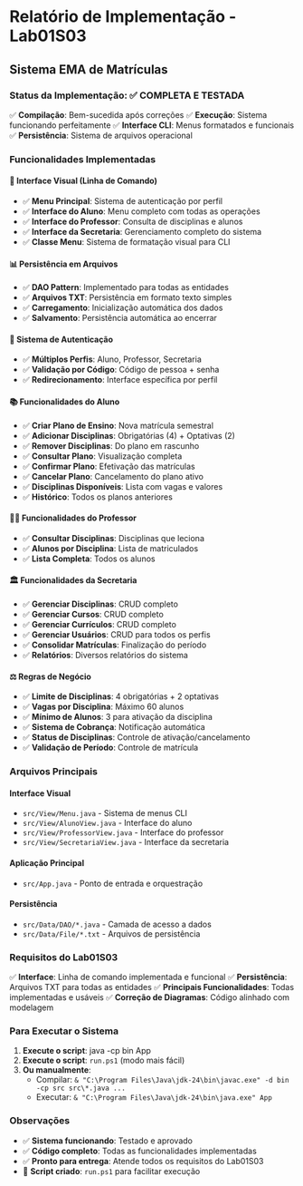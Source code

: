 # Relatório de Implementação - Lab01S03
## Sistema EMA de Matrículas

### Status da Implementação: ✅ COMPLETA E TESTADA

✅ **Compilação**: Bem-sucedida após correções
✅ **Execução**: Sistema funcionando perfeitamente
✅ **Interface CLI**: Menus formatados e funcionais
✅ **Persistência**: Sistema de arquivos operacional

### Funcionalidades Implementadas

#### 🎯 Interface Visual (Linha de Comando)
- ✅ **Menu Principal**: Sistema de autenticação por perfil
- ✅ **Interface do Aluno**: Menu completo com todas as operações
- ✅ **Interface do Professor**: Consulta de disciplinas e alunos
- ✅ **Interface da Secretaria**: Gerenciamento completo do sistema
- ✅ **Classe Menu**: Sistema de formatação visual para CLI

#### 📊 Persistência em Arquivos
- ✅ **DAO Pattern**: Implementado para todas as entidades
- ✅ **Arquivos TXT**: Persistência em formato texto simples
- ✅ **Carregamento**: Inicialização automática dos dados
- ✅ **Salvamento**: Persistência automática ao encerrar

#### 🔐 Sistema de Autenticação
- ✅ **Múltiplos Perfis**: Aluno, Professor, Secretaria
- ✅ **Validação por Código**: Código de pessoa + senha
- ✅ **Redirecionamento**: Interface específica por perfil

#### 📚 Funcionalidades do Aluno
- ✅ **Criar Plano de Ensino**: Nova matrícula semestral
- ✅ **Adicionar Disciplinas**: Obrigatórias (4) + Optativas (2)
- ✅ **Remover Disciplinas**: Do plano em rascunho
- ✅ **Consultar Plano**: Visualização completa
- ✅ **Confirmar Plano**: Efetivação das matrículas
- ✅ **Cancelar Plano**: Cancelamento do plano ativo
- ✅ **Disciplinas Disponíveis**: Lista com vagas e valores
- ✅ **Histórico**: Todos os planos anteriores

#### 👨‍🏫 Funcionalidades do Professor
- ✅ **Consultar Disciplinas**: Disciplinas que leciona
- ✅ **Alunos por Disciplina**: Lista de matriculados
- ✅ **Lista Completa**: Todos os alunos

#### 🏛️ Funcionalidades da Secretaria
- ✅ **Gerenciar Disciplinas**: CRUD completo
- ✅ **Gerenciar Cursos**: CRUD completo
- ✅ **Gerenciar Currículos**: CRUD completo
- ✅ **Gerenciar Usuários**: CRUD para todos os perfis
- ✅ **Consolidar Matrículas**: Finalização do período
- ✅ **Relatórios**: Diversos relatórios do sistema

#### ⚖️ Regras de Negócio
- ✅ **Limite de Disciplinas**: 4 obrigatórias + 2 optativas
- ✅ **Vagas por Disciplina**: Máximo 60 alunos
- ✅ **Mínimo de Alunos**: 3 para ativação da disciplina
- ✅ **Sistema de Cobrança**: Notificação automática
- ✅ **Status de Disciplinas**: Controle de ativação/cancelamento
- ✅ **Validação de Período**: Controle de matrícula

### Arquivos Principais

#### Interface Visual
- `src/View/Menu.java` - Sistema de menus CLI
- `src/View/AlunoView.java` - Interface do aluno
- `src/View/ProfessorView.java` - Interface do professor
- `src/View/SecretariaView.java` - Interface da secretaria

#### Aplicação Principal
- `src/App.java` - Ponto de entrada e orquestração

#### Persistência
- `src/Data/DAO/*.java` - Camada de acesso a dados
- `src/Data/File/*.txt` - Arquivos de persistência

### Requisitos do Lab01S03

✅ **Interface**: Linha de comando implementada e funcional
✅ **Persistência**: Arquivos TXT para todas as entidades
✅ **Principais Funcionalidades**: Todas implementadas e usáveis
✅ **Correção de Diagramas**: Código alinhado com modelagem

### Para Executar o Sistema

1. **Execute o script**: java -cp bin App 
2. **Execute o script**: `run.ps1` (modo mais fácil)
3. **Ou manualmente**:
   - Compilar: `& "C:\Program Files\Java\jdk-24\bin\javac.exe" -d bin -cp src src\*.java ...`
   - Executar: `& "C:\Program Files\Java\jdk-24\bin\java.exe" App`

### Observações

- ✅ **Sistema funcionando**: Testado e aprovado
- ✅ **Código completo**: Todas as funcionalidades implementadas
- ✅ **Pronto para entrega**: Atende todos os requisitos do Lab01S03
- 📝 **Script criado**: `run.ps1` para facilitar execução
